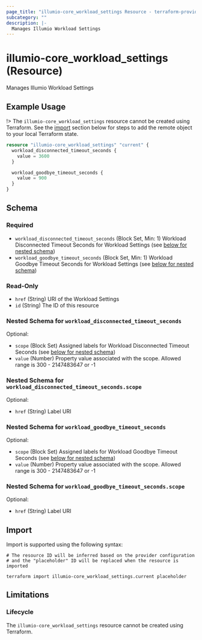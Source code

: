 ```yaml
---
page_title: "illumio-core_workload_settings Resource - terraform-provider-illumio-core"
subcategory: ""
description: |-
  Manages Illumio Workload Settings
---
```


# illumio-core_workload_settings (Resource)

Manages Illumio Workload Settings

## Example Usage

!> The `illumio-core_workload_settings` resource cannot be created using Terraform. See the [import](#import) section below for steps to add the remote object to your local Terraform state.

```terraform
resource "illumio-core_workload_settings" "current" {
  workload_disconnected_timeout_seconds {
    value = 3600
  }

  workload_goodbye_timeout_seconds {
    value = 900
  }
}
```

<!-- schema generated by tfplugindocs -->
## Schema

### Required

- `workload_disconnected_timeout_seconds` (Block Set, Min: 1) Workload Disconnected Timeout Seconds for Workload Settings (see [below for nested schema](#nestedblock--workload_disconnected_timeout_seconds))
- `workload_goodbye_timeout_seconds` (Block Set, Min: 1) Workload Goodbye Timeout Seconds for Workload Settings (see [below for nested schema](#nestedblock--workload_goodbye_timeout_seconds))

### Read-Only

- `href` (String) URI of the Workload Settings
- `id` (String) The ID of this resource

<a id="nestedblock--workload_disconnected_timeout_seconds"></a>
### Nested Schema for `workload_disconnected_timeout_seconds`

Optional:

- `scope` (Block Set) Assigned labels for Workload Disconnected Timeout Seconds (see [below for nested schema](#nestedblock--workload_disconnected_timeout_seconds--scope))
- `value` (Number) Property value associated with the scope. Allowed range is 300 - 2147483647 or -1

<a id="nestedblock--workload_disconnected_timeout_seconds--scope"></a>
### Nested Schema for `workload_disconnected_timeout_seconds.scope`

Optional:

- `href` (String) Label URI



<a id="nestedblock--workload_goodbye_timeout_seconds"></a>
### Nested Schema for `workload_goodbye_timeout_seconds`

Optional:

- `scope` (Block Set) Assigned labels for Workload Goodbye Timeout Seconds (see [below for nested schema](#nestedblock--workload_goodbye_timeout_seconds--scope))
- `value` (Number) Property value associated with the scope. Allowed range is 300 - 2147483647 or -1

<a id="nestedblock--workload_goodbye_timeout_seconds--scope"></a>
### Nested Schema for `workload_goodbye_timeout_seconds.scope`

Optional:

- `href` (String) Label URI

## Import

Import is supported using the following syntax:
```shell
# The resource ID will be inferred based on the provider configuration
# and the "placeholder" ID will be replaced when the resource is imported

terraform import illumio-core_workload_settings.current placeholder
```

## Limitations

### Lifecycle

The `illumio-core_workload_settings` resource cannot be created using Terraform.
